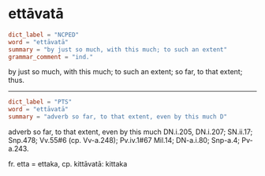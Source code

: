 # ettāvatā

``` toml
dict_label = "NCPED"
word = "ettāvatā"
summary = "by just so much, with this much; to such an extent"
grammar_comment = "ind."
```

by just so much, with this much; to such an extent; so far, to that extent; thus.

--------------------

``` toml
dict_label = "PTS"
word = "ettāvatā"
summary = "adverb so far, to that extent, even by this much D"
```

adverb so far, to that extent, even by this much DN.i.205, DN.i.207; SN.ii.17; Snp.478; Vv.55#6 (cp. Vv\-a.248); Pv.iv.1#67 Mil.14; DN\-a.i.80; Snp\-a.4; Pv\-a.243.

fr. etta = ettaka, cp. kittāvatā: kittaka


